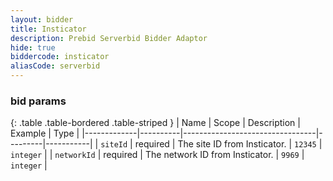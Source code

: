 ```yaml
---
layout: bidder
title: Insticator
description: Prebid Serverbid Bidder Adaptor
hide: true
biddercode: insticator
aliasCode: serverbid
---
```



### bid params

{: .table .table-bordered .table-striped }
| Name        | Scope    | Description                     | Example | Type      |
|-------------|----------|---------------------------------|---------|-----------|
| `siteId`    | required | The site ID from Insticator.    | `12345` | `integer` |
| `networkId` | required | The network ID from Insticator. | `9969`  | `integer` |

